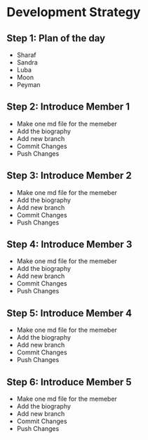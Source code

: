 # Development Strategy

## Step 1: Plan of the day

* Sharaf
* Sandra
* Luba
* Moon
* Peyman

## Step 2: Introduce Member 1

* Make one md file for the memeber 
* Add the biography
* Add new branch
* Commit Changes
* Push Changes

## Step 3: Introduce Member 2

* Make one md file for the memeber 
* Add the biography
* Add new branch
* Commit Changes
* Push Changes

## Step 4: Introduce Member 3

* Make one md file for the memeber 
* Add the biography
* Add new branch
* Commit Changes
* Push Changes

## Step 5: Introduce Member 4

* Make one md file for the memeber 
* Add the biography
* Add new branch
* Commit Changes
* Push Changes

## Step 6: Introduce Member 5

* Make one md file for the memeber 
* Add the biography
* Add new branch
* Commit Changes
* Push Changes